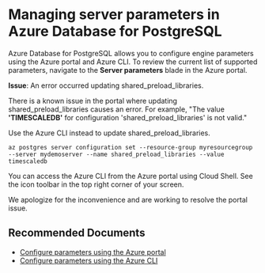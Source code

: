<properties
	pageTitle="Managing server parameters in Azure Database for PostgreSQL"
	description="Managing server parameters in Azure Database for PostgreSQL"
	service="microsoft.dbforpostgresql"
	resource="servers"
	authors="jan-eng"
    ms.author="janeng"
	displayOrder="26"
	selfHelpType="resource"
	supportTopicIds="32639997"
	resourceTags="servers, databases"
	productPesIds="16222"
	cloudEnvironments="public"
	articleId="20c07169-4446-40d0-8323-32ed595cb129"
/>

# Managing server parameters in Azure Database for PostgreSQL

Azure Database for PostgreSQL allows you to configure engine parameters using the Azure portal and Azure CLI. To review the current list of supported parameters, navigate to the **Server parameters** blade in the Azure portal.

**Issue**: An error occurred updating shared_preload_libraries.

   There is a known issue in the portal where updating shared_preload_libraries causes an error. For example, "The value **'TIMESCALEDB'** for configuration 'shared_preload_libraries' is not valid."

   Use the Azure CLI instead to update shared_preload_libraries. 

   ```
   az postgres server configuration set --resource-group myresourcegroup --server mydemoserver --name shared_preload_libraries --value timescaledb
   ```

   You can access the Azure CLI from the Azure portal using Cloud Shell. See the icon toolbar in the top right corner of your screen.

   We apologize for the inconvenience and are working to resolve the portal issue.

## **Recommended Documents**

* [Configure parameters using the Azure portal](https://docs.microsoft.com/azure/postgresql/howto-configure-server-parameters-using-portal)<br>
* [Configure parameters using the Azure CLI](https://docs.microsoft.com/azure/postgresql/howto-configure-server-parameters-using-cli)

